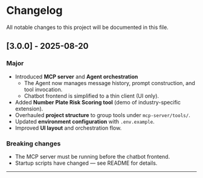 # Changelog

All notable changes to this project will be documented in this file.

## [3.0.0] - 2025-08-20
### Major
- Introduced **MCP server** and **Agent orchestration**  
  - The Agent now manages message history, prompt construction, and tool invocation.  
  - Chatbot frontend is simplified to a thin client (UI only).  
- Added **Number Plate Risk Scoring tool** (demo of industry-specific extension).  
- Overhauled **project structure** to group tools under `mcp-server/tools/`.  
- Updated **environment configuration** with `.env.example`.  
- Improved **UI layout** and orchestration flow.

### Breaking changes
- The MCP server must be running before the chatbot frontend.  
- Startup scripts have changed — see README for details.  

---

